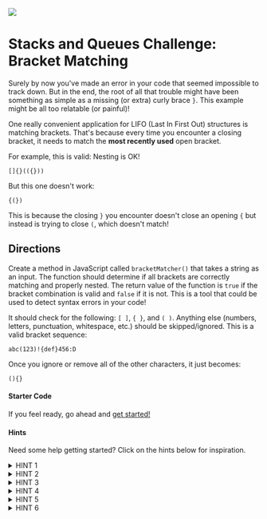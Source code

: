 ![](https://ga-dash.s3.amazonaws.com/production/assets/logo-9f88ae6c9c3871690e33280fcf557f33.png) 

# Stacks and Queues Challenge: Bracket Matching

Surely by now you've made an error in your code that seemed impossible to track down. But in the end, the root of all that trouble might have been something as simple as a missing (or extra) curly brace `}`. This example might be all too relatable (or painful)!

One really convenient application for LIFO (Last In First Out) structures is matching brackets. That's because every time you encounter a closing bracket, it needs to match the **most recently used** open bracket. 

For example, this is valid: Nesting is OK!

```
[]{}(({}))
```

But this one doesn't work:

```
{(})
```

This is because the closing `}` you encounter doesn't close an opening `{` but instead is trying to close `(`, which doesn't match!


## Directions

Create a method in JavaScript called `bracketMatcher()` that takes a string as an input. The function should determine if all brackets are correctly matching and properly nested. The return value of the function is `true` if the bracket combination is valid and `false` if it is not. This is a tool that could be used to detect syntax errors in your code!

It should check for the following: `[ ]`, `{ }`, and `( )`. Anything else (numbers, letters, punctuation, whitespace, etc.) should be skipped/ignored. This is a valid bracket sequence:

```
abc(123)!{def}456:D
```

Once you ignore or remove all of the other characters, it just becomes:

```
(){}
```

#### Starter Code

If you feel ready, go ahead and [get started!](/data-structures/stacks-queues/exercises/starter-code/01-brackets.js)

#### Hints

Need some help getting started? Click on the hints below for inspiration.

<details>
    <summary>HINT 1</summary>
    <br>
    We need to go through the input string one character at a time. You can do this in JavaScript by calling <b>split('')</b> to split a string into an array of characters; then you can loop through the characters with a `for` loop. Here's what that looks like:

    let characters = input.split('')

    for(let i = 0; i < characters.length; i++) {
        // YOUR CODE HERE
        // Inside this loop characters[i] is the particular character inside
        // the string you're iterating over.
    }
</details>

<details>
    <summary>HINT 2</summary>
    <br>
    This problem is all about <b>matching</b>. Once we find a closing bracket that matches an opening bracket, we don't need to keep track of it anymore. Thus, the only thing we really need to keep in our data structure is the opening brackets! We can also just skip anything that isn't a bracket entirely.<br> Which data structure seems most suited to hold your opening brackets?
</details>

<details>
    <summary>HINT 3</summary>
    <br>
In this instance, a stack is going to be more useful than a queue because we always want to <b>close</b> the <b>most recently</b> opened bracket. For example, if we encounter (, {, }, and ) in that order, we know it's valid. Our actions would look like this in pseudocode:

    1. See (. Because it's an opening bracket, push it onto the stack.
    2. See {. Because it's an opening bracket, push it onto the stack.
    3. See }. Because it's a closing bracket, pop from the stack and check for a match.
    4. It matches! { is the opening bracket for }, so let's keep going!
    5. See ). Because it's a closing bracket, pop from the stack and check for a match.
    6. It matches! ( is the opening bracket for ), so let's keep going!
    7. No more items in the stack.
    8. Return true (no errors found, so it's valid!)

Likewise, we know that if the brackets do not match, then we must return `false`. For example, {, (, }, and ) is not valid. We'd walk through that example like so:

    1. See {. Because it's an opening bracket, push it onto the stack.
    2. See (. Because it's an opening bracket, push it onto the stack.
    3. See }. Because it's a closing bracket, pop from the stack and check for a match.
    4. It doesn't match! Return false!
</details>

<details>
    <summary>HINT 4</summary>
    <br>
How do you know if a bracket is an opening bracket? How do you know if it's a closing bracket? You could determine this any number of ways, but for your convenience, you can use these two helper functions:

    const isOpening = (character) => '{(['.indexOf(character) !== -1
    const isClosing = (character) => '})]'.indexOf(character) !== -1
</details>

<details>
    <summary>HINT 5</summary>
    <br>
You may notice that you get to a point where you're passing almost all of the tests except for one, such as this:

    bracketMatcher('abc(123');

It should return `false`, because an opening bracket with no closing bracket is invalid. You can make sure this case gets caught by checking to make sure the stack is empty at the end of the function.
</details>

<details>
    <summary>HINT 6</summary>
    <br>
We need a way to make sure that the opening and closing brackets of each type ((), {}, []) are matched to each other. We can do a bunch of `if/else` statements to figure this out, and that would totally work... however, because we enjoy writing less code, we might consider using a JavaScript object to match the opening and closing brackets of each type. 

You have a couple ways of going about this. First, you could keep the values in a string and track that the position is the same. For example, you could have:

    let openings = '{(['
    let closings = '})]'

Then, when you accessed them with the built-in `indexOf()` function, you could track that the position of the opening and the position of the closing matched. For example, [ and ] are both found at Index 2 in their respective strings. 

**Alternatively**, we can use JavaScript objects. This has the benefit of increased readability:

    const brackets = {
        '{': '}',
        '(': ')',
        '[': ']'
    }

Now, instead of a gnarly `if` statement, you can simply use object notation like this:

    if(brackets[characters[i]] !== stack.peek()) { /* stuff */ }
</details>
